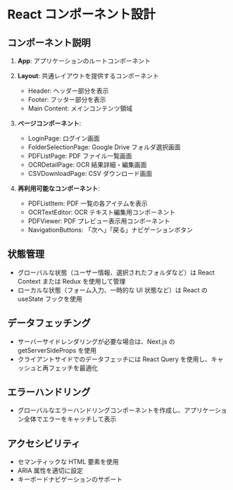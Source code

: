 # React コンポーネント設計

## コンポーネント説明
1. **App**: アプリケーションのルートコンポーネント
2. **Layout**: 共通レイアウトを提供するコンポーネント
   - Header: ヘッダー部分を表示
   - Footer: フッター部分を表示
   - Main Content: メインコンテンツ領域

3. **ページコンポーネント**:
   - LoginPage: ログイン画面
   - FolderSelectionPage: Google Drive フォルダ選択画面
   - PDFListPage: PDF ファイル一覧画面
   - OCRDetailPage: OCR 結果詳細・編集画面
   - CSVDownloadPage: CSV ダウンロード画面

4. **再利用可能なコンポーネント**:
   - PDFListItem: PDF 一覧の各アイテムを表示
   - OCRTextEditor: OCR テキスト編集用コンポーネント
   - PDFViewer: PDF プレビュー表示用コンポーネント
   - NavigationButtons: 「次へ」「戻る」ナビゲーションボタン

## 状態管理

- グローバルな状態（ユーザー情報、選択されたフォルダなど）は React Context または Redux を使用して管理
- ローカルな状態（フォーム入力、一時的な UI 状態など）は React の useState フックを使用

## データフェッチング

- サーバーサイドレンダリングが必要な場合は、Next.js の getServerSideProps を使用
- クライアントサイドでのデータフェッチには React Query を使用し、キャッシュと再フェッチを最適化

## エラーハンドリング

- グローバルなエラーハンドリングコンポーネントを作成し、アプリケーション全体でエラーをキャッチして表示

## アクセシビリティ

- セマンティックな HTML 要素を使用
- ARIA 属性を適切に設定
- キーボードナビゲーションのサポート


